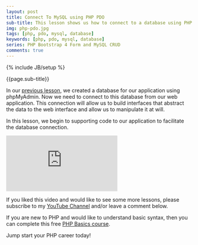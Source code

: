 ```yaml
---
layout: post
title: Connect To MySQL using PHP PDO
sub-title: This lesson shows us how to connect to a database using PHP Data Objects (PDO). 
img: php-pdo.jpg
tags: [php, pdo, mysql, database]
keywords: [php, pdo, mysql, database]
series: PHP Bootstrap 4 Form and MySQL CRUD
comments: true
---
```

{% include JB/setup %}

{{page.sub-title}}

<!--more-->
In our [previous lesson](https://trevoirwilliams.github.io/2019-11-04-phpMyAdmin-design/), we created a database for our application using phpMyAdmin. Now we need to connect to this database from our web application. This connection will allow us to build interfaces that abstract the data to the web interface and allow us to manipulate it at will.

In this lesson, we begin to supporting code to our application to facilitate the database connection.    

<div class="embed-responsive embed-responsive-16by9">
    <iframe  src="https://www.youtube.com/embed/EfuBSwpLNGo" frameborder="0" allow="accelerometer; autoplay; encrypted-media; gyroscope; picture-in-picture" allowfullscreen></iframe>
</div>

If you liked this video and would like to see some more lessons, please subscribe to my [YouTube Channel](http://bit.ly/2JlTIs4) and/or leave a comment below.


If you are new to PHP and would like to understand basic syntax, then you can complete this free [PHP Basics course](http://bit.ly/2nEh7NT). 

Jump start your PHP career today! 
